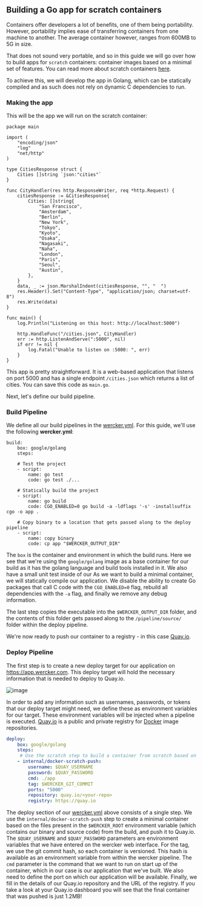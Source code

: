 ## Building a Go app for scratch containers

Containers offer developers a lot of benefits, one of them being portability.
However, portability implies ease of transferring containers from one machine
to another. The average container however, ranges from 600MB to 5G in size. 

That does not sound very portable, and so in this guide we will go over how to
build apps for `scratch` containers: container images based on a minimal
set of features. You can read more about scratch containers
[here](https://docs.docker.com/articles/baseimages/).

To achieve this, we will develop the app in Golang, which can be statically compiled
and as such does not rely on dynamic C dependencies to run. 

### Making the app

This will be the app we will run on the scratch container:

```
package main

import (
	"encoding/json"
	"log"
	"net/http"
)

type CitiesResponse struct {
	Cities []string `json:"cities"`
}

func CityHandler(res http.ResponseWriter, req *http.Request) {
	citiesResponse := &CitiesResponse{
		Cities: []string{
			"San Francisco",
			"Amsterdam",
			"Berlin",
			"New York",
			"Tokyo",
			"Kyoto",
			"Osaka",
			"Nagasaki",
			"Naha",
			"London",
			"Paris",
			"Seoul",
			"Austin",
		},
	}
	data, _ := json.MarshalIndent(citiesResponse, "", "  ")
	res.Header().Set("Content-Type", "application/json; charset=utf-8")
	res.Write(data)
}

func main() {
	log.Println("Listening on this host: http://localhost:5000")

	http.HandleFunc("/cities.json", CityHandler)
	err := http.ListenAndServe(":5000", nil)
	if err != nil {
		log.Fatal("Unable to listen on :5000: ", err)
	}
}
```

This app is pretty straightforward. It is a web-based application that listens on
port 5000 and has a single endpoint `/cities.json` which returns a list of cities.
You can save this code as `main.go`. 

Next, let's define our build pipeline. 

### Build Pipeline

We define all our build pipelines in the
[wercker.yml](/docs/wercker-yml/index.html). For this guide, we'll use the
following **wercker.yml**: 

```
build:
    box: google/golang
    steps:

    # Test the project
    - script:
        name: go test
        code: go test ./...

    # Statically build the project
    - script:
        name: go build
        code: CGO_ENABLED=0 go build -a -ldflags '-s' -installsuffix cgo -o app .

    # Copy binary to a location that gets passed along to the deploy pipeline
    - script:
        name: copy binary
        code: cp app "$WERCKER_OUTPUT_DIR"
```

The `box` is the container and environment in which the build runs. Here we see
that we're using the `google/golang` image as a base container for our build as
it has the golang language and build tools installed in it. We also have a
small unit test inside of our As we want to build a minimal container, we will
statically compile our application. We disable the ability to create Go
packages that call C code with the `CGO_ENABLED=0` flag, rebuild all
dependencies with the `-a` flag, and finally we remove any debug information.

The last step copies the executable into the
`$WERCKER_OUTPUT_DIR` folder, and the contents of this folder gets passed along
to the `/pipeline/source/` folder within the deploy pipeline.

We're now ready to push our container to a registry - in this case
[Quay.io](https://quay.io).

### Deploy Pipeline

The first step is to create a new deploy target for our application on
https://app.wercker.com. This deploy target will hold the necessary information
that is needed to deploy to Quay.io. 

![image](/images/building_scratch_app_deploy_target.png)

In order to add any information such as usernames, passwords, or tokens that
our deploy target might need, we define these as environment variables for our
target. These environment variables will be injected when a pipeline is
executed. [Quay.io](http://quay.io) is a public and private registry for
[Docker](http://docker.com) image repositories. 

```yaml
deploy:
    box: google/golang
    steps:
     # Use the scratch step to build a container from scratch based on the files present
    - internal/docker-scratch-push:
        username: $QUAY_USERNAME
        password: $QUAY_PASSWORD
        cmd: ./app
        tag: $WERCKER_GIT_COMMIT
        ports: "5000"
        repository: quay.io/<your-repo>
        registry: https://quay.io
```

The deploy section of our
[wercker.yml](/docs/wercker-yml/index.html) above
consists of a single step. We use the `internal/docker-scratch-push` step to
create a minimal container based on the files present in the `$WERCKER_ROOT`
environment variable (which contains our binary and source code) from the
build, and push it to Quay.io. The `$QUAY_USERNAME` and `$QUAY_PASSWORD`
parameters are environment variables that we have entered on the wercker web
interface. For the tag, we use the git commit hash, so each container is
versioned. This hash is available as an environment variable from within the
wercker pipeline.  The `cmd` parameter is the command that we want to run on
start up of the container, which in our case is our application that we've
built. We also need to define the port on which our application will be
available. Finally, we fill in the details of our Quay.io repository and the
URL of the registry.  If you take a look at your Quay.io dashboard you will see
that the final container that was pushed is just 1.2MB!


